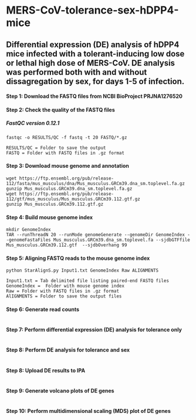# MERS-CoV-tolerance-sex-hDPP4-mice
## Differential expression (DE) analysis of hDPP4 mice infected with a tolerant-inducing low dose or lethal high dose of MERS-CoV. DE analysis was performed both with and without dissagregation by sex, for days 1-5 of infection.

#### Step 1: Download the FASTQ files from NCBI BioProject PRJNA1276520
#### Step 2: Check the quality of the FASTQ files
##### FastQC version 0.12.1
```
fastqc -o RESULTS/QC -f fastq -t 20 FASTQ/*.gz

RESULTS/QC = Folder to save the output
FASTQ = Folder with FASTQ files in .gz format
```
#### Step 3: Download mouse genome and annotation
```
wget https://ftp.ensembl.org/pub/release-112/fasta/mus_musculus/dna/Mus_musculus.GRCm39.dna_sm.toplevel.fa.gz
gunzip Mus_musculus.GRCm39.dna_sm.toplevel.fa.gz
wget https://ftp.ensembl.org/pub/release-112/gtf/mus_musculus/Mus_musculus.GRCm39.112.gtf.gz
gunzip Mus_musculus.GRCm39.112.gtf.gz
```

#### Step 4: Build mouse genome index
```
mkdir GenomeIndex
TAR --runThreadN 20 --runMode genomeGenerate --genomeDir GenomeIndex --genomeFastaFiles Mus_musculus.GRCm39.dna_sm.toplevel.fa --sjdbGTFfile Mus_musculus.GRCm39.112.gtf  --sjdbOverhang 99
```
#### Step 5: Aligning FASTQ reads to the mouse genome index
```
python StarAlignS.py Input1.txt GenomeIndex Raw ALIGNMENTS

Input1.txt = Tab delimited file listing paired-end FASTQ files
GenomeIndex =  Folder with mouse genome index
Raw = Folder with FASTQ files in .gz format
AlIGNMENTS = Folder to save the output files
```
#### Step 6: Generate read counts
```

```
#### Step 7: Perform differential expression (DE) analysis for tolerance only
```

```

#### Step 8: Perform DE analysis for tolerance and sex
```

```
#### Step 8: Upload DE results to IPA
```

```
#### Step 9: Generate volcano plots of DE genes
```

```

#### Step 10: Perform multidimensional scaling (MDS) plot of DE genes
```

```
